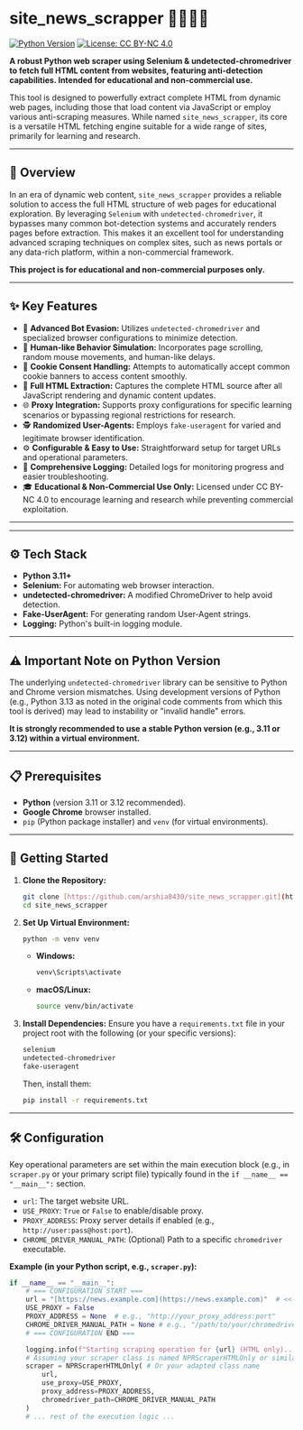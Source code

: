 # site_news_scrapper 🕵️‍♂️📄📰

[![Python Version](https://img.shields.io/badge/Python-3.11%2B-blue.svg)](https://www.python.org/downloads/)
[![License: CC BY-NC 4.0](https://img.shields.io/badge/License-CC%20BY--NC%204.0-lightgrey.svg)](https://creativecommons.org/licenses/by-nc/4.0/)

**A robust Python web scraper using Selenium & undetected-chromedriver to fetch full HTML content from websites, featuring anti-detection capabilities. Intended for educational and non-commercial use.**

This tool is designed to powerfully extract complete HTML from dynamic web pages, including those that load content via JavaScript or employ various anti-scraping measures. While named `site_news_scrapper`, its core is a versatile HTML fetching engine suitable for a wide range of sites, primarily for learning and research.

---

## 📖 Overview

In an era of dynamic web content, `site_news_scrapper` provides a reliable solution to access the full HTML structure of web pages for educational exploration. By leveraging `Selenium` with `undetected-chromedriver`, it bypasses many common bot-detection systems and accurately renders pages before extraction. This makes it an excellent tool for understanding advanced scraping techniques on complex sites, such as news portals or any data-rich platform, within a non-commercial framework.

**This project is for educational and non-commercial purposes only.**

---

## ✨ Key Features

* 🤫 **Advanced Bot Evasion:** Utilizes `undetected-chromedriver` and specialized browser configurations to minimize detection.
* 👤 **Human-like Behavior Simulation:** Incorporates page scrolling, random mouse movements, and human-like delays.
* 🍪 **Cookie Consent Handling:** Attempts to automatically accept common cookie banners to access content smoothly.
* 📄 **Full HTML Extraction:** Captures the complete HTML source after all JavaScript rendering and dynamic content updates.
* 🌐 **Proxy Integration:** Supports proxy configurations for specific learning scenarios or bypassing regional restrictions for research.
* 🕵️ **Randomized User-Agents:** Employs `fake-useragent` for varied and legitimate browser identification.
* ⚙️ **Configurable & Easy to Use:** Straightforward setup for target URLs and operational parameters.
* 📝 **Comprehensive Logging:** Detailed logs for monitoring progress and easier troubleshooting.
* 🎓 **Educational & Non-Commercial Use Only:** Licensed under CC BY-NC 4.0 to encourage learning and research while preventing commercial exploitation.

---

---

## ⚙️ Tech Stack

* **Python 3.11+**
* **Selenium:** For automating web browser interaction.
* **undetected-chromedriver:** A modified ChromeDriver to help avoid detection.
* **Fake-UserAgent:** For generating random User-Agent strings.
* **Logging:** Python's built-in logging module.

---

## ⚠️ Important Note on Python Version

The underlying `undetected-chromedriver` library can be sensitive to Python and Chrome version mismatches. Using development versions of Python (e.g., Python 3.13 as noted in the original code comments from which this tool is derived) may lead to instability or "invalid handle" errors.

**It is strongly recommended to use a stable Python version (e.g., 3.11 or 3.12) within a virtual environment.**

---

## 📋 Prerequisites

* **Python** (version 3.11 or 3.12 recommended).
* **Google Chrome** browser installed.
* `pip` (Python package installer) and `venv` (for virtual environments).

---

## 🚀 Getting Started

1.  **Clone the Repository:**
    ```bash
    git clone [https://github.com/arshia8430/site_news_scrapper.git](https://github.com/arshia8430/site_news_scrapper.git)
    cd site_news_scrapper
    ```

2.  **Set Up Virtual Environment:**
    ```bash
    python -m venv venv
    ```
    * **Windows:**
        ```bash
        venv\Scripts\activate
        ```
    * **macOS/Linux:**
        ```bash
        source venv/bin/activate
        ```

3.  **Install Dependencies:**
    Ensure you have a `requirements.txt` file in your project root with the following (or your specific versions):
    ```txt
    selenium
    undetected-chromedriver
    fake-useragent
    ```
    Then, install them:
    ```bash
    pip install -r requirements.txt
    ```

---

## 🛠️ Configuration

Key operational parameters are set within the main execution block (e.g., in `scraper.py` or your primary script file) typically found in the `if __name__ == "__main__":` section.

* `url`: The target website URL.
* `USE_PROXY`: `True` or `False` to enable/disable proxy.
* `PROXY_ADDRESS`: Proxy server details if enabled (e.g., `http://user:pass@host:port`).
* `CHROME_DRIVER_MANUAL_PATH`: (Optional) Path to a specific `chromedriver` executable.

**Example (in your Python script, e.g., `scraper.py`):**
```python
if __name__ == "__main__":
    # === CONFIGURATION START ===
    url = "[https://news.example.com](https://news.example.com)"  # <<--- Set your target URL here
    USE_PROXY = False
    PROXY_ADDRESS = None  # e.g., "http://your_proxy_address:port"
    CHROME_DRIVER_MANUAL_PATH = None # e.g., "/path/to/your/chromedriver"
    # === CONFIGURATION END ===

    logging.info(f"Starting scraping operation for {url} (HTML only)...")
    # Assuming your scraper class is named NPRScraperHTMLOnly or similar
    scraper = NPRScraperHTMLOnly( # Or your adapted class name
        url,
        use_proxy=USE_PROXY,
        proxy_address=PROXY_ADDRESS,
        chromedriver_path=CHROME_DRIVER_MANUAL_PATH
    )
    # ... rest of the execution logic ...

